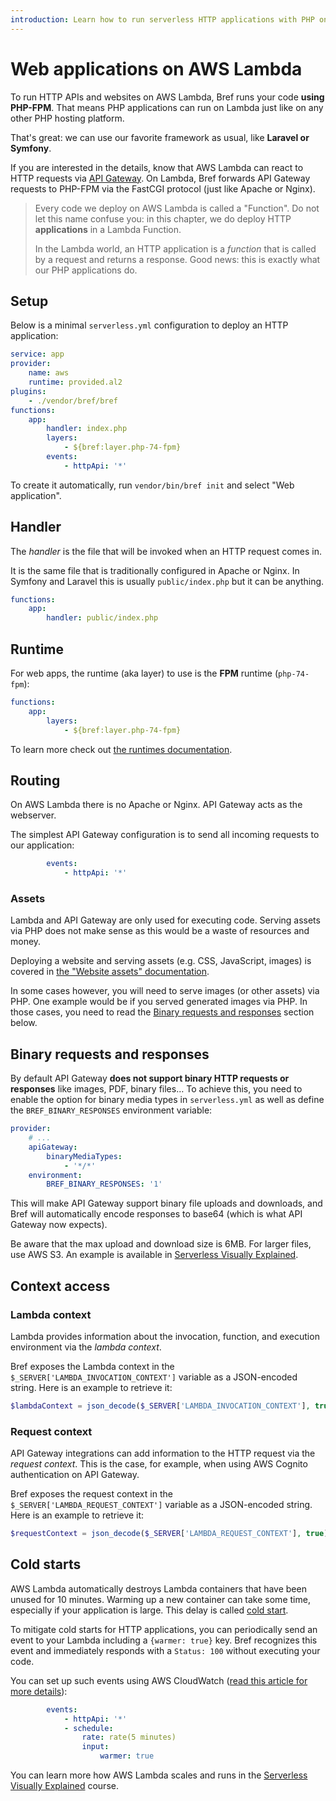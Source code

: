 ```yaml
---
introduction: Learn how to run serverless HTTP applications with PHP on AWS Lambda using Bref.
---
```


# Web applications on AWS Lambda

To run HTTP APIs and websites on AWS Lambda, Bref runs your code **using PHP-FPM**. That means PHP applications can run on Lambda just like on any other PHP hosting platform.

That's great: we can use our favorite framework as usual, like **Laravel or Symfony**.

If you are interested in the details, know that AWS Lambda can react to HTTP requests via [API Gateway](https://aws.amazon.com/api-gateway/). On Lambda, Bref forwards API Gateway requests to PHP-FPM via the FastCGI protocol (just like Apache or Nginx).

> Every code we deploy on AWS Lambda is called a "Function". Do not let this name confuse you: in this chapter, we do deploy HTTP **applications** in a Lambda Function.
>
> In the Lambda world, an HTTP application is a *function* that is called by a request and returns a response. Good news: this is exactly what our PHP applications do.

## Setup

Below is a minimal `serverless.yml` configuration to deploy an HTTP application:

```yaml
service: app
provider:
    name: aws
    runtime: provided.al2
plugins:
    - ./vendor/bref/bref
functions:
    app:
        handler: index.php
        layers:
            - ${bref:layer.php-74-fpm}
        events:
            - httpApi: '*'
```

To create it automatically, run `vendor/bin/bref init` and select "Web application".

## Handler

The *handler* is the file that will be invoked when an HTTP request comes in.

It is the same file that is traditionally configured in Apache or Nginx. In Symfony and Laravel this is usually `public/index.php` but it can be anything.

```yaml
functions:
    app:
        handler: public/index.php
```

## Runtime

For web apps, the runtime (aka layer) to use is the **FPM** runtime (`php-74-fpm`):

```yaml
functions:
    app:
        layers:
            - ${bref:layer.php-74-fpm}
```

To learn more check out [the runtimes documentation](/docs/runtimes/index.mdx).

## Routing

On AWS Lambda there is no Apache or Nginx. API Gateway acts as the webserver.

The simplest API Gateway configuration is to send all incoming requests to our application:

```yaml
        events:
            - httpApi: '*'
```

### Assets

Lambda and API Gateway are only used for executing code. Serving assets via PHP does not make sense as this would be a waste of resources and money.

Deploying a website and serving assets (e.g. CSS, JavaScript, images) is covered in [the "Website assets" documentation](/docs/websites.md).

In some cases however, you will need to serve images (or other assets) via PHP. One example would be if you served generated images via PHP. In those cases, you need to read the [Binary requests and responses](#binary-requests-and-responses) section below.

## Binary requests and responses

By default API Gateway **does not support binary HTTP requests or responses** like
images, PDF, binary files… To achieve this, you need to enable the option for binary
media types in `serverless.yml` as well as define the `BREF_BINARY_RESPONSES` environment
variable:

```yaml
provider:
    # ...
    apiGateway:
        binaryMediaTypes:
            - '*/*'
    environment:
        BREF_BINARY_RESPONSES: '1'
```

This will make API Gateway support binary file uploads and downloads, and Bref will
automatically encode responses to base64 (which is what API Gateway now expects).

Be aware that the max upload and download size is 6MB.
For larger files, use AWS S3.
An example is available in [Serverless Visually Explained](https://serverless-visually-explained.com/).

## Context access

### Lambda context

Lambda provides information about the invocation, function, and execution environment via the *lambda context*.

Bref exposes the Lambda context in the `$_SERVER['LAMBDA_INVOCATION_CONTEXT']` variable as a JSON-encoded string.
Here is an example to retrieve it:

```php
$lambdaContext = json_decode($_SERVER['LAMBDA_INVOCATION_CONTEXT'], true);
```

### Request context

API Gateway integrations can add information to the HTTP request via the *request context*.
This is the case, for example, when using AWS Cognito authentication on API Gateway.

Bref exposes the request context in the `$_SERVER['LAMBDA_REQUEST_CONTEXT']` variable as a JSON-encoded string.
Here is an example to retrieve it:

```php
$requestContext = json_decode($_SERVER['LAMBDA_REQUEST_CONTEXT'], true);
```

## Cold starts

AWS Lambda automatically destroys Lambda containers that have been unused for 10 minutes. Warming up a new container can take some time, especially if your application is large. This delay is called [cold start](https://mikhail.io/serverless/coldstarts/aws/).

To mitigate cold starts for HTTP applications, you can periodically send an event to your Lambda including a `{warmer: true}` key. Bref recognizes this event and immediately responds with a `Status: 100` without executing your code.

You can set up such events using AWS CloudWatch ([read this article for more details](https://www.jeremydaly.com/lambda-warmer-optimize-aws-lambda-function-cold-starts/)):

```yaml
        events:
            - httpApi: '*'
            - schedule:
                rate: rate(5 minutes)
                input:
                    warmer: true
```

You can learn more how AWS Lambda scales and runs in the [Serverless Visually Explained](https://serverless-visually-explained.com/) course.
